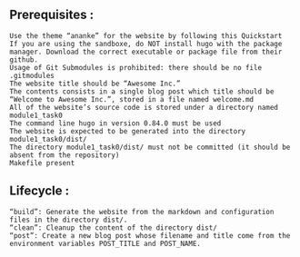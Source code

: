 ## Prerequisites :
    Use the theme “ananke” for the website by following this Quickstart
    If you are using the sandboxe, do NOT install hugo with the package manager. Download the correct executable or package file from their github.
    Usage of Git Submodules is prohibited: there should be no file .gitmodules
    The website title should be “Awesome Inc.”
    The contents consists in a single blog post which title should be “Welcome to Awesome Inc.”, stored in a file named welcome.md
    All of the website’s source code is stored under a directory named module1_task0
    The command line hugo in version 0.84.0 must be used
    The website is expected to be generated into the directory module1_task0/dist/
    The directory module1_task0/dist/ must not be committed (it should be absent from the repository)
    Makefile present

## Lifecycle :
    “build”: Generate the website from the markdown and configuration files in the directory dist/.
    “clean”: Cleanup the content of the directory dist/
    “post”: Create a new blog post whose filename and title come from the environment variables POST_TITLE and POST_NAME.